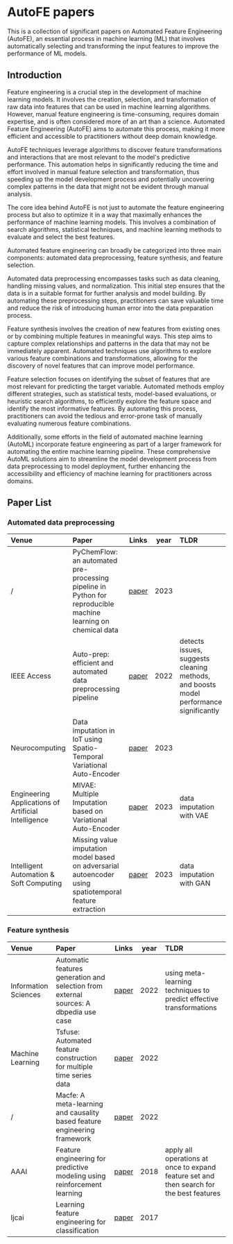# AutoFE papers
This is a collection of significant papers on Automated Feature Engineering (AutoFE), an essential process in machine learning (ML) that involves automatically selecting and transforming the input features to improve the performance of ML models.

## Introduction

Feature engineering is a crucial step in the development of machine learning models. It involves the creation, selection, and transformation of raw data into features that can be used in machine learning algorithms. However, manual feature engineering is time-consuming, requires domain expertise, and is often considered more of an art than a science. Automated Feature Engineering (AutoFE) aims to automate this process, making it more efficient and accessible to practitioners without deep domain knowledge.

AutoFE techniques leverage algorithms to discover feature transformations and interactions that are most relevant to the model's predictive performance. This automation helps in significantly reducing the time and effort involved in manual feature selection and transformation, thus speeding up the model development process and potentially uncovering complex patterns in the data that might not be evident through manual analysis.

The core idea behind AutoFE is not just to automate the feature engineering process but also to optimize it in a way that maximally enhances the performance of machine learning models. This involves a combination of search algorithms, statistical techniques, and machine learning methods to evaluate and select the best features.

Automated feature engineering can broadly be categorized into three main components: automated data preprocessing, feature synthesis, and feature selection.

Automated data preprocessing encompasses tasks such as data cleaning, handling missing values, and normalization. This initial step ensures that the data is in a suitable format for further analysis and model building. By automating these preprocessing steps, practitioners can save valuable time and reduce the risk of introducing human error into the data preparation process.

Feature synthesis involves the creation of new features from existing ones or by combining multiple features in meaningful ways. This step aims to capture complex relationships and patterns in the data that may not be immediately apparent. Automated techniques use algorithms to explore various feature combinations and transformations, allowing for the discovery of novel features that can improve model performance.

Feature selection focuses on identifying the subset of features that are most relevant for predicting the target variable. Automated methods employ different strategies, such as statistical tests, model-based evaluations, or heuristic search algorithms, to efficiently explore the feature space and identify the most informative features. By automating this process, practitioners can avoid the tedious and error-prone task of manually evaluating numerous feature combinations.

Additionally, some efforts in the field of automated machine learning (AutoML) incorporate feature engineering as part of a larger framework for automating the entire machine learning pipeline. These comprehensive AutoML solutions aim to streamline the model development process from data preprocessing to model deployment, further enhancing the accessibility and efficiency of machine learning for practitioners across domains.

## Paper List

### Automated data preprocessing


| Venue     | Paper                                                        |                            Links                             |   year    | TLDR                                                         |
| :-------- | :----------------------------------------------------------- | :----------------------------------------------------------: | :-------: | :----------------------------------------------------------- |
|/|PyChemFlow: an automated pre-processing pipeline in Python for reproducible machine learning on chemical data|[paper](https://chemrxiv.org/engage/chemrxiv/article-details/64b9082aae3d1a7b0d0a53dc)|2023|
|IEEE Access|Auto-prep: efficient and automated data preprocessing pipeline|[paper](https://ieeexplore.ieee.org/document/9856663)|2022|detects issues, suggests cleaning methods, and boosts model performance significantly
|Neurocomputing|Data imputation in IoT using Spatio-Temporal Variational Auto-Encoder|[paper](https://researchr.org/publication/ZhangCCCH23)|2023|
|Engineering Applications of Artificial Intelligence|MIVAE: Multiple Imputation based on Variational Auto-Encoder|[paper](https://researchr.org/publication/0003LBW0L23)|2023|data imputation with VAE
|Intelligent Automation & Soft Computing|Missing value imputation model based on adversarial autoencoder using spatiotemporal feature extraction|[paper](https://www.techscience.com/iasc/v37n2/53242/html)|2023|data imputation with GAN

### Feature synthesis
| Venue     | Paper                                                        |                            Links                             |   year    | TLDR                                                         |
| :-------- | :----------------------------------------------------------- | :----------------------------------------------------------: | :-------: | :----------------------------------------------------------- |
|Information Sciences|Automatic features generation and selection from external sources: A dbpedia use case|[paper](https://www.sciencedirect.com/science/article/abs/pii/S0020025521009671)|2022|using meta-learning techniques to predict effective transformations
|Machine Learning|Tsfuse: Automated feature construction for multiple time series data|[paper](https://link.springer.com/article/10.1007/s10994-021-06096-2)|2022
|/|Macfe: A meta-learning and causality based feature engineering framework|[paper](https://link.springer.com/chapter/10.1007/978-3-031-19493-1_5)|2022
|AAAI|Feature engineering for predictive modeling using reinforcement learning|[paper](https://arxiv.org/abs/1709.07150)|2018|apply all operations at once to expand feature set and then search for the best features
Ijcai|Learning feature engineering for classification|[paper](https://www.ijcai.org/proceedings/2017/352)|2017
